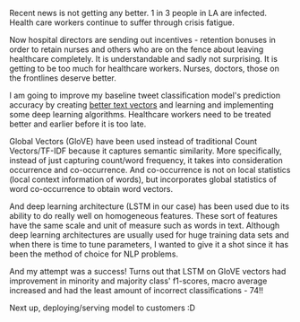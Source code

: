 Recent news is not getting any better. 1 in 3 people in LA are infected. Health care workers continue to suffer through crisis fatigue.

Now hospital directors are sending out incentives - retention bonuses in order to retain nurses and others who are on the fence about leaving healthcare completely. It is understandable and sadly not surprising.
It is getting to be too much for healthcare workers. Nurses, doctors, those on the frontlines deserve better.

I am going to improve my baseline tweet classification model's prediction accuracy by creating [better text vectors](https://www.kaggle.com/mindyng/burnout-advanced-modeling) and learning and implementing some deep learning algorithms. Healthcare workers need to be treated better and earlier before it is too late. 

Global Vectors (GloVE) have been used instead of traditional Count Vectors/TF-IDF because it captures semantic similarity. More specifically, instead of just capturing count/word frequency, it takes into consideration occurrence and co-occurrence. And co-occurrence is not on local statistics (local context information of words), but incorporates global statistics of word co-occurrence to obtain word vectors.

And deep learning architecture (LSTM in our case) has been used due to its ability to do really well on homogeneous features. These sort of features have the same scale and unit of measure such as words in text. Although deep learning architectures are usually used for huge training data sets and when there is time to tune parameters, I wanted to give it a shot since it has been the method of choice for NLP problems.

And my attempt was a success! Turns out that LSTM on GloVE vectors had improvement in minority and majority class' f1-scores, macro average increased and had the least amount of incorrect classifications - 74!!

Next up, deploying/serving model to customers :D
